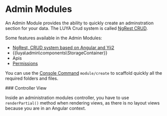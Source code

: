 # Admin Modules

An Admin Module provides the ability to quickly create an adminstration section for your data. The LUYA Crud system is called [NgRest CRUD](ngrest-concept.md).

Some features available in the Admin Modules:

+ [NgRest, CRUD system based on Angular and Yii2](ngrest-concept.md)
+ {{luya\admin\components\StorageContainer}}
+ Apis
+ [Permissions](app-admin-module-permission.md)

You can use the [Console Command](app-console.md) `module/create` to scaffold quickly all the required folders and files.

### Controller View

Inside an administration modules controller, you have to use `renderPartial()` method when rendering views, as there is no layout views because you are in an Angular context.
